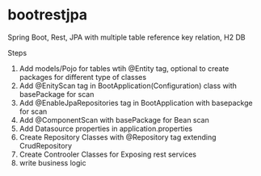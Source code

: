 # bootrestjpa
Spring Boot, Rest, JPA with multiple table reference key relation, H2 DB


Steps
1. Add models/Pojo for tables wtih @Entity tag, optional to create packages for different type of classes
2. Add @EnityScan tag in BootApplication(Configuration) class with basePackage for scan
3. Add @EnableJpaRepositories tag in BootApplication with basepackge for scan
4. Add @ComponentScan with basePackage for Bean scan
5. Add Datasource properties in application.properties
6. Create Repository Classes with @Repository tag extending CrudRepository
7. Create Controoler Classes for Exposing rest services
8. write business logic
